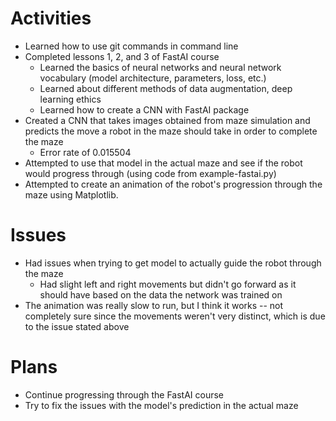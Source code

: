 # Activities

* Learned how to use git commands in command line
* Completed lessons 1, 2, and 3 of FastAI course
  * Learned the basics of neural networks and neural network vocabulary (model architecture, parameters, loss, etc.)
  * Learned about different methods of data augmentation, deep learning ethics
  * Learned how to create a CNN with FastAI package
* Created a CNN that takes images obtained from maze simulation and predicts the move a robot in the maze should take in order to complete the maze
  * Error rate of 0.015504
* Attempted to use that model in the actual maze and see if the robot would progress through (using code from example-fastai.py)
* Attempted to create an animation of the robot's progression through the maze using Matplotlib.

# Issues

* Had issues when trying to get model to actually guide the robot through the maze
  * Had slight left and right movements but didn't go forward as it should have based on the data the network was trained on
* The animation was really slow to run, but I think it works -- not completely sure since the movements weren't very distinct, which is due to the issue stated above

# Plans

* Continue progressing through the FastAI course
* Try to fix the issues with the model's prediction in the actual maze
